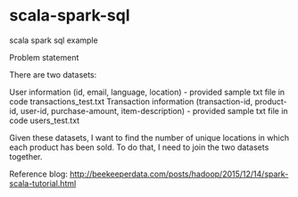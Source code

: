 # scala-spark-sql
scala spark sql example

Problem statement

There are two datasets:

User information (id, email, language, location) - provided sample txt file in code transactions_test.txt
Transaction information (transaction-id, product-id, user-id, purchase-amount, item-description) - provided sample txt file in code users_test.txt

Given these datasets, I want to find the number of unique locations in which each product has been sold. To do that, I need to join the two datasets together.

Reference blog: http://beekeeperdata.com/posts/hadoop/2015/12/14/spark-scala-tutorial.html
